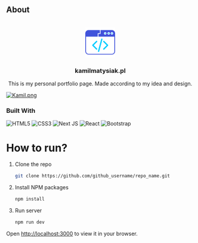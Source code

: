 ## About

<br />
<div align="center">
  <a href="https://github.com/g4n3sha5/kamilmatysiak.pl">
    <img src="public/images/logo.png" alt="Logo" width="80" height="80">
  </a>

<h3 align="center">kamilmatysiak.pl</h3>

  <p align="center">
    This is my personal portfolio page. Made according to my idea and design.

  </p>

</div>

[![Kamil.png](https://i.postimg.cc/Zn3g9KhH/Kamil.png)](https://postimg.cc/WqNSCVzq)

### Built With

![HTML5](https://img.shields.io/badge/html5-%23E34F26.svg?style=for-the-badge&logo=html5&logoColor=white)
![CSS3](https://img.shields.io/badge/css3-%231572B6.svg?style=for-the-badge&logo=css3&logoColor=white)
![Next JS](https://img.shields.io/badge/Next-black?style=for-the-badge&logo=next.js&logoColor=white)
![React](https://img.shields.io/badge/react-%2320232a.svg?style=for-the-badge&logo=react&logoColor=%2361DAFB)
![Bootstrap](https://img.shields.io/badge/bootstrap-%238511FA.svg?style=for-the-badge&logo=bootstrap&logoColor=white)

# How to run?

1. Clone the repo
   ```sh
   git clone https://github.com/github_username/repo_name.git
   ```
2. Install NPM packages
   ```sh
   npm install
   ```
3. Run server
   ```sh
   npm run dev
   ```

Open [http://localhost:3000](http://localhost:3000) to view it in your browser.
